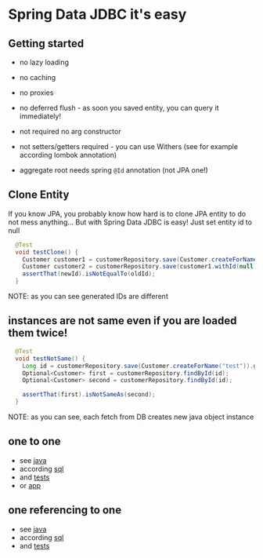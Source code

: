 # Spring Data JDBC it's easy

## Getting started

- no lazy loading
- no caching
- no proxies
- no deferred flush - as soon you saved entity, you can query it immediately!

- not required no arg constructor
- not setters/getters required - you can use Withers (see for example according lombok annotation)

- aggregate root needs spring `@Id` annotation (not JPA one!)

## Clone Entity
 
 If you know JPA, you probably know how hard is to clone JPA entity to do not mess anything...
 But with Spring Data JDBC is easy! Just set entity id to null
 
 ```java
   @Test
   void testClone() {
     Customer customer1 = customerRepository.save(Customer.createForName("ololo trololo"));
     Customer customer2 = customerRepository.save(customer1.withId(null));
     assertThat(newId).isNotEqualTo(oldId);
   }
 ```
 
NOTE: as you can see generated IDs are different

## instances are not same even if you are loaded them twice!

```java
  @Test
  void testNotSame() {
    Long id = customerRepository.save(Customer.createForName("test")).getId();
    Optional<Customer> first = customerRepository.findById(id);
    Optional<Customer> second = customerRepository.findById(id);

    assertThat(first).isNotSameAs(second);
  }
```

NOTE: as you can see, each fetch from DB creates new java object instance

## one to one

- see [java](https://github.com/daggerok/spring-data-jdbc-examples/tree/master/simple/src/main/kotlin/com/github/daggerok/simple/onetoone)
- according [sql](https://github.com/daggerok/spring-data-jdbc-examples/blob/master/simple/src/main/resources/schema.sql#L21)
- and [tests](https://github.com/daggerok/spring-data-jdbc-examples/blob/master/simple/src/test/kotlin/com/github/daggerok/simple/SimpleJavaApplicationTests.java#L21)
- or [app](https://github.com/daggerok/spring-data-jdbc-examples/tree/master/simple/src/main/kotlin/com/github/daggerok/simple/onetoone/OneToOneRunner.java)

## one referencing to one

- see [java](https://github.com/daggerok/spring-data-jdbc-examples/tree/master/simple/src/main/kotlin/com/github/daggerok/simple/ref)
- according [sql](https://github.com/daggerok/spring-data-jdbc-examples/blob/master/simple/src/main/resources/schema.sql#L35)
- and [tests](https://github.com/daggerok/spring-data-jdbc-examples/blob/master/simple/src/test/kotlin/com/github/daggerok/simple/ref/BookTest.java#L22)
